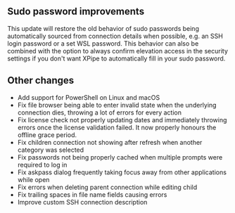## Sudo password improvements

This update will restore the old behavior of sudo passwords being automatically sourced from connection details when possible, e.g. an SSH login password or a set WSL password.
This behavior can also be combined with the option to always confirm elevation access in the security settings if you don't want XPipe to automatically fill in your sudo password.

## Other changes

- Add support for PowerShell on Linux and macOS
- Fix file browser being able to enter invalid state when the underlying connection dies, throwing a lot of errors for every action
- Fix license check not properly updating dates and immediately throwing errors once the license validation failed. It now properly honours the offline grace period.
- Fix children connection not showing after refresh when another category was selected
- Fix passwords not being properly cached when multiple prompts were required to log in
- Fix askpass dialog frequently taking focus away from other applications while open
- Fix errors when deleting parent connection while editing child
- Fix trailing spaces in file name fields causing errors
- Improve custom SSH connection description
